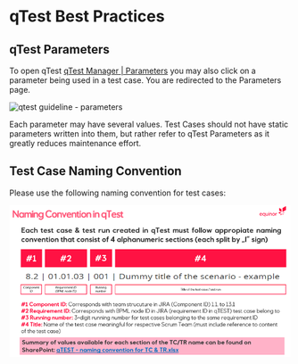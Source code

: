 # qTest Best Practices

## qTest Parameters

To open qTest [qTest Manager | Parameters](https://parameter-6.qtestnet.com/#/parameters) you may also click on a parameter being used in a test case. You are redirected to the Parameters page.

![qtest guideline - parameters](./images/qtest-guideline-parameters.png)

Each parameter may have several values. Test Cases should not have static parameters written into them, but rather refer to qTest Parameters as it greatly reduces maintenance effort. 

## Test Case Naming Convention

Please use the following naming convention for test cases:

![test case naming convention](images/naming-convention-in-qtest.png)